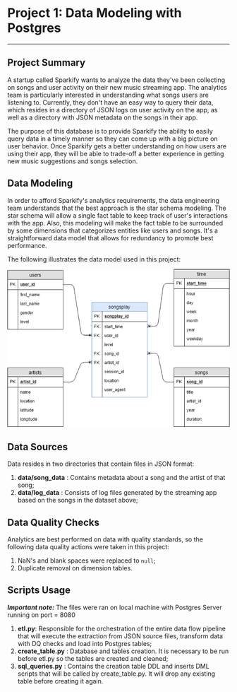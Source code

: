 # Project 1: Data Modeling with Postgres
---

## Project Summary

A startup called Sparkify wants to analyze the data they've been collecting on songs and user activity on their new music streaming app. The analytics team is particularly interested in understanding what songs users are listening to. Currently, they don't have an easy way to query their data, which resides in a directory of JSON logs on user activity on the app, as well as a directory with JSON metadata on the songs in their app.

The purpose of this database is to provide Sparkify the ability to easily query data in a timely manner so they can come up with a big picture on user behavior. Once Sparkify gets a better understanding on how users are using their app, they will be able to trade-off a better experience in getting new music suggestions and songs selection.

## Data Modeling

In order to afford Sparkify's analytics requirements, the data engineering team understands that the best approach is the star schema modeling. The star schema will allow a single fact table to keep track of user's interactions with the app. Also, this modeling will make the fact table to be surrounded by some dimensions that categorizes entities like users and songs. It's a straightforward data model that allows for redundancy to promote best performance.

The following illustrates the data model used in this project:

![Data Model](/images/star_schema_sparkify.png)

## Data Sources

Data resides in two directories that contain files in JSON format:

1. **data/song_data** : Contains metadata about a song and the artist of that song;
2. **data/log_data** : Consists of log files generated by the streaming app based on the songs in the dataset above;

## Data Quality Checks

Analytics are best performed on data with quality standards, so the following data quality actions were taken in this project:

1. NaN's and blank spaces were replaced to `null`;
2. Duplicate removal on dimension tables. 

## Scripts Usage

***Important note:*** The files were ran on local machine with Postgres Server running on port = 8080

1. **etl.py**: Responsible for the orchestration of the entire data flow pipeline that will execute the extraction from JSON source files, transform data with DQ checks and load into Postgres tables;
2. **create_table.py** : Database and tables creation. It is necessary to be run before etl.py so the tables are created and cleaned;
3. **sql_queries.py** : Contains the creation table DDL and inserts DML scripts that will be called by create_table.py. It will drop any existing table before creating it again.
